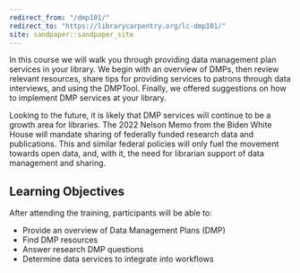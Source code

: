 ```yaml
---
redirect_from: "/dmp101/"
redirect_to: "https://librarycarpentry.org/lc-dmp101/"
site: sandpaper::sandpaper_site
---
```


In this course we will walk you through providing data management plan services in your library. We begin with an overview of DMPs, then review relevant resources, share tips for providing services to patrons through data interviews, and using the DMPTool. Finally, we offered suggestions on how to implement DMP services at your library.

Looking to the future, it is likely that DMP services will continue to be a growth area for libraries. The 2022 Nelson Memo from the Biden White House will mandate sharing of federally funded research data and publications. This and similar federal policies will only fuel the movement towards open data, and, with it, the need for librarian support of data management and sharing.

## Learning Objectives

After attending the training, participants will be able to:

-   Provide an overview of Data Management Plans (DMP)
-   Find DMP resources
-   Answer research DMP questions
-   Determine data services to integrate into workflows
